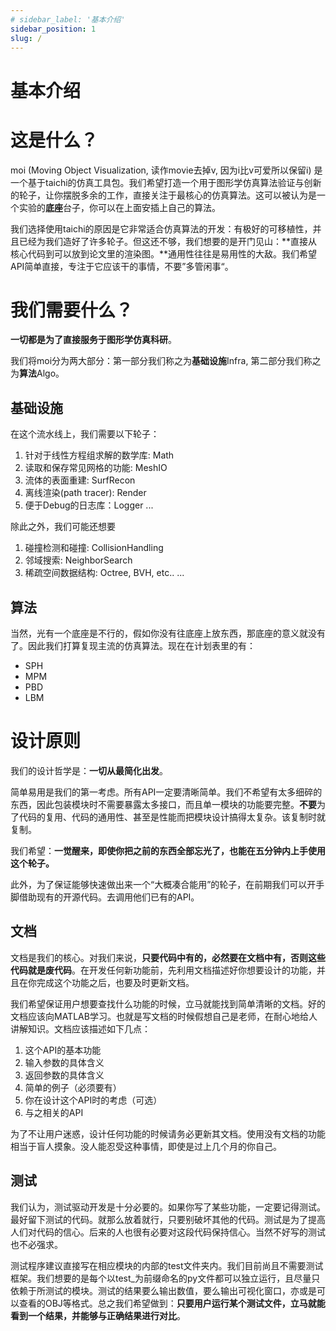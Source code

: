 ```yaml
---
# sidebar_label: '基本介绍'
sidebar_position: 1
slug: /
---
```


# 基本介绍

# 这是什么？
moi (Moving Object Visualization, 读作movie去掉v, 因为i比v可爱所以保留i) 是一个基于taichi的仿真工具包。我们希望打造一个用于图形学仿真算法验证与创新的轮子，让你摆脱多余的工作，直接关注于最核心的仿真算法。这可以被认为是一个实验的**底座**台子，你可以在上面安插上自己的算法。


我们选择使用taichi的原因是它非常适合仿真算法的开发：有极好的可移植性，并且已经为我们造好了许多轮子。但这还不够，我们想要的是开门见山：**直接从核心代码到可以放到论文里的渲染图。**通用性往往是易用性的大敌。我们希望API简单直接，专注于它应该干的事情，不要”多管闲事“。

# 我们需要什么？

**一切都是为了直接服务于图形学仿真科研**。


我们将moi分为两大部分：第一部分我们称之为**基础设施**Infra, 第二部分我们称之为**算法**Algo。

## 基础设施
在这个流水线上，我们需要以下轮子：

1. 针对于线性方程组求解的数学库: Math
2. 读取和保存常见网格的功能: MeshIO
3. 流体的表面重建: SurfRecon
4. 离线渲染(path tracer): Render
5. 便于Debug的日志库：Logger
...

除此之外，我们可能还想要

1. 碰撞检测和碰撞: CollisionHandling
2. 邻域搜索: NeighborSearch
3. 稀疏空间数据结构: Octree, BVH, etc..
...

## 算法
当然，光有一个底座是不行的，假如你没有往底座上放东西，那底座的意义就没有了。因此我们打算复现主流的仿真算法。现在在计划表里的有：

- SPH
- MPM
- PBD
- LBM

# 设计原则
我们的设计哲学是：**一切从最简化出发**。

简单易用是我们的第一考虑。所有API一定要清晰简单。我们不希望有太多细碎的东西，因此包装模块时不需要暴露太多接口，而且单一模块的功能要完整。**不要**为了代码的复用、代码的通用性、甚至是性能而把模块设计搞得太复杂。该复制时就复制。

我们希望：**一觉醒来，即使你把之前的东西全部忘光了，也能在五分钟内上手使用这个轮子。**

此外，为了保证能够快速做出来一个“大概凑合能用”的轮子，在前期我们可以开手脚借助现有的开源代码。去调用他们已有的API。

## 文档

文档是我们的核心。对我们来说，**只要代码中有的，必然要在文档中有，否则这些代码就是废代码**。在开发任何新功能前，先利用文档描述好你想要设计的功能，并且在你完成这个功能之后，也要及时更新文档。

我们希望保证用户想要查找什么功能的时候，立马就能找到简单清晰的文档。好的文档应该向MATLAB学习。也就是写文档的时候假想自己是老师，在耐心地给人讲解知识。文档应该描述如下几点：

1. 这个API的基本功能
2. 输入参数的具体含义
3. 返回参数的具体含义
4. 简单的例子（必须要有）
5. 你在设计这个API时的考虑（可选）
6. 与之相关的API

为了不让用户迷惑，设计任何功能的时候请务必更新其文档。使用没有文档的功能相当于盲人摸象。没人能忍受这种事情，即使是过上几个月的你自己。

## 测试
我们认为，测试驱动开发是十分必要的。如果你写了某些功能，一定要记得测试。最好留下测试的代码。就那么放着就行，只要别破坏其他的代码。测试是为了提高人们对代码的信心。后来的人也很有必要对这段代码保持信心。当然不好写的测试也不必强求。

测试程序建议直接写在相应模块的内部的test文件夹内。我们目前尚且不需要测试框架。我们想要的是每个以test_为前缀命名的py文件都可以独立运行，且尽量只依赖于所测试的模块。测试的结果要么输出数值，要么输出可视化窗口，亦或是可以查看的OBJ等格式。总之我们希望做到：**只要用户运行某个测试文件，立马就能看到一个结果，并能够与正确结果进行对比**。
